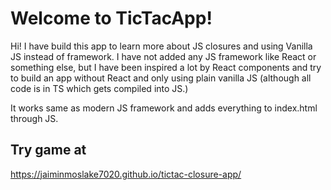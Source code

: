 # Welcome to TicTacApp!

Hi! I have build this app to learn more about JS closures and using Vanilla JS instead of framework. I have not added any JS framework like React or something else, but I have been inspired a lot by React components and try to build an app without React and only using plain vanilla JS (although all code is in TS which gets compiled into JS.)

It works same as modern JS framework and adds everything to index.html through JS.

## Try game at

https://jaiminmoslake7020.github.io/tictac-closure-app/
